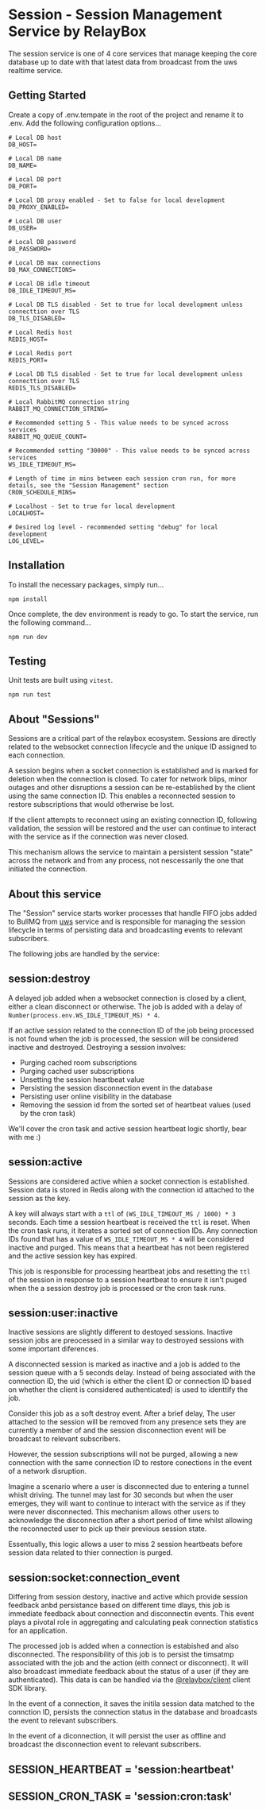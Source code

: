 # Session - Session Management Service by RelayBox

The session service is one of 4 core services that manage keeping the core database up to date with that latest data from broadcast from the uws realtime service.

## Getting Started

Create a copy of .env.tempate in the root of the project and rename it to .env. Add the following configuration options...

```
# Local DB host
DB_HOST=

# Local DB name
DB_NAME=

# Local DB port
DB_PORT=

# Local DB proxy enabled - Set to false for local development
DB_PROXY_ENABLED=

# Local DB user
DB_USER=

# Local DB password
DB_PASSWORD=

# Local DB max connections
DB_MAX_CONNECTIONS=

# Local DB idle timeout
DB_IDLE_TIMEOUT_MS=

# Local DB TLS disabled - Set to true for local development unless connecttion over TLS
DB_TLS_DISABLED=

# Local Redis host
REDIS_HOST=

# Local Redis port
REDIS_PORT=

# Local DB TLS disabled - Set to true for local development unless connecttion over TLS
REDIS_TLS_DISABLED=

# Local RabbitMQ connection string
RABBIT_MQ_CONNECTION_STRING=

# Recommended setting 5 - This value needs to be synced across services
RABBIT_MQ_QUEUE_COUNT=

# Recommended setting "30000" - This value needs to be synced across services
WS_IDLE_TIMEOUT_MS=

# Length of time in mins between each session cron run, for more details, see the "Session Management" section
CRON_SCHEDULE_MINS=

# Localhost - Set to true for local development
LOCALHOST=

# Desired log level - recommended setting "debug" for local development
LOG_LEVEL=
```

## Installation

To install the necessary packages, simply run...

```
npm install
```

Once complete, the dev environment is ready to go. To start the service, run the following command...

```
npm run dev
```

## Testing

Unit tests are built using `vitest`.

```
npm run test
```

## About "Sessions"

Sessions are a critical part of the relaybox ecosystem. Sessions are directly related to the websocket connection lifecycle and the unique ID assigned to each connection.

A session begins when a socket connection is established and is marked for deletion when the connection is closed. To cater for network blips, minor outages and other disruptions a session can be re-established by the client using the same connection ID. This enables a reconnected session to restore subscriptions that would otherwise be lost.

If the client attempts to reconnect using an existing connection ID, following validation, the session will be restored and the user can continue to interact with the service as if the connection was never closed.

This mechanism allows the service to maintain a persistent session "state" across the network and from any process, not nescessarily the one that initiated the connection.

## About this service

The "Session" service starts worker processes that handle FIFO jobs added to BullMQ from [uws](https://github.com/relaybox/uws) service and is responsible for managing the session lifecycle in terms of persisting data and broadcasting events to relevant subscribers.

The following jobs are handled by the service:

## session:destroy

A delayed job added when a websocket connection is closed by a client, either a clean disconnect or otherwise. The job is added with a delay of `Number(process.env.WS_IDLE_TIMEOUT_MS) * 4`.

If an active session related to the connection ID of the job being processed is not found when the job is processed, the session will be considered inactive and destroyed. Destroying a session involves:

- Purging cached room subscriptions
- Purging cached user subscriptions
- Unsetting the session heartbeat value
- Persisting the session disconnection event in the database
- Persisting user online visibility in the database
- Removing the session id from the sorted set of heartbeat values (used by the cron task)

We'll cover the cron task and active session heartbeat logic shortly, bear with me :)

## session:active

Sessions are considered active whien a socket connection is established. Session data is stored in Redis along with the connection id attached to the session as the key.

A key will always start with a `ttl` of `(WS_IDLE_TIMEOUT_MS / 1000) * 3` seconds. Each time a session heartbeat is received the `ttl` is reset. When the cron task runs, it iterates a sorted set of connection IDs. Any connection IDs found that has a value of `WS_IDLE_TIMEOUT_MS * 4` will be considered inactive and purged. This means that a heartbeat has not been registered and the active session key has expired.

This job is responsible for processing heartbeat jobs and resetting the `ttl` of the session in response to a session heartbeat to ensure it isn't puged when the a session destroy job is processed or the cron task runs.

## session:user:inactive

Inactive sessions are slightly different to destoyed sessions. Inactive session jobs are preocessed in a similar way to destroyed sessions with some important diferences.

A disconnected session is marked as inactive and a job is added to the session queue with a 5 seconds delay. Instead of being associated with the connection ID, the uid (which is either the client ID or connection ID based on whether the client is considered authenticated) is used to identtify the job.

Consider this job as a soft destroy event. After a brief delay, The user attached to the session will be removed from any presence sets they are currently a member of and the session disconnection event will be broadcast to relevant subscribers.

However, the session subscriptions will not be purged, allowing a new connection with the same connection ID to restore conections in the event of a network disruption.

Imagine a scenario where a user is disconnected due to entering a tunnel whislt driving. The tunnel may last for 30 seconds but when the user emerges, they will want to continue to interact with the service as if they were never disconnected. This mechanism allows other users to acknowledge the disconnection after a short period of time whilst allowing the reconnected user to pick up their previous session state.

Essentually, this logic allows a user to miss 2 session heartbeats before session data related to thier connection is purged.

## session:socket:connection_event

Differing from session destory, inactive and active which provide session feedback anbd persistance based on different time dlays, this job is immediate feedback about connection and disconnectin events. This event plays a pivotal role in aggregating and calculating peak connection statistics for an application.

The processed job is added when a connection is estabished and also disconnected. The responsibility of this job is to persist the timsatmp associated with the job and the action (eith connect or disconnect). It will also broadcast immediate feedback about the status of a user (if they are authenticated). This data is can be handled via the [@relaybox/client](https://relaybox.net/docs/api-reference/relaybox-client/users#user-on-connection-event) client SDK library.

In the event of a connection, it saves the initila session data matched to the connction ID, persists the connection status in the database and broadcasts the event to relevant subscribers.

In the event of a diconnection, it will persist the user as offline and broadcast the disconnection event to relevant subscribers.

## SESSION_HEARTBEAT = 'session:heartbeat'

## SESSION_CRON_TASK = 'session:cron:task'
